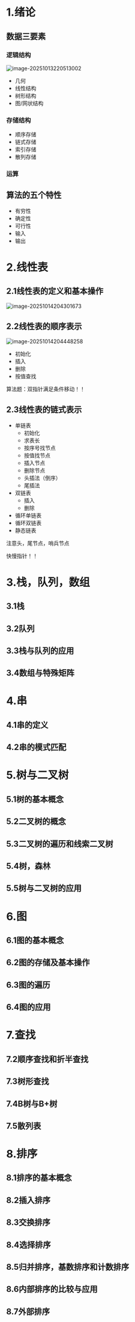 # 1.绪论

## 数据三要素

### 逻辑结构

![image-20251013220513002](./复习.assets/image-20251013220513002.png)

- 几何
- 线性结构
- 树形结构
- 图/网状结构

### 存储结构

- 顺序存储
- 链式存储
- 索引存储
- 散列存储

### 运算

## 算法的五个特性

- 有穷性
- 确定性
- 可行性
- 输入
- 输出

# 2.线性表

## 2.1线性表的定义和基本操作

![image-20251014204301673](./复习.assets/image-20251014204301673.png)

## 2.2线性表的顺序表示

![image-20251014204448258](./复习.assets/image-20251014204448258.png)

- 初始化
- 插入
- 删除
- 按值查找

算法题：双指针满足条件移动！！

## 2.3线性表的链式表示

- 单链表
  - 初始化
  - 求表长
  - 按序号找节点
  - 按值找节点
  - 插入节点
  - 删除节点
  - 头插法（倒序）
  - 尾插法
- 双链表
  - 插入
  - 删除
- 循环单链表
- 循环双链表
- 静态链表





注意头，尾节点，哨兵节点

快慢指针！！



# 3.栈，队列，数组

## 3.1栈





## 3.2队列



## 3.3栈与队列的应用



## 3.4数组与特殊矩阵



# 4.串

## 4.1串的定义



## 4.2串的模式匹配



# 5.树与二叉树

## 5.1树的基本概念



## 5.2二叉树的概念



## 5.3二叉树的遍历和线索二叉树



## 5.4树，森林



## 5.5树与二叉树的应用



# 6.图

## 6.1图的基本概念



## 6.2图的存储及基本操作



## 6.3图的遍历



## 6.4图的应用



# 7.查找

## 7.2顺序查找和折半查找



## 7.3树形查找



## 7.4B树与B+树



## 7.5散列表



# 8.排序

## 8.1排序的基本概念



## 8.2插入排序



## 8.3交换排序



## 8.4选择排序



## 8.5归并排序，基数排序和计数排序



## 8.6内部排序的比较与应用



## 8.7外部排序